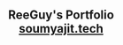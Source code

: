 <h2 align="center">
  <br/>ReeGuy's Portfolio<br/>
  <a href="https://reeguy.nl" target="_blank">soumyajit.tech</a>
</h2>
